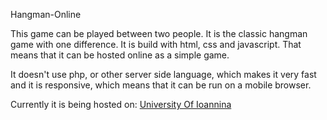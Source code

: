 Hangman-Online

This game can be played between two people. It is the classic hangman game with one difference. It is build with html, css and javascript. That means that it can be hosted online as a simple game.

It doesn't use php, or other server side language, which makes it very fast and it is responsive, which means that it can be run on a mobile browser.

Currently it is being hosted on:
[University Of Ioannina](https://hangman.orfanidis.net.gr)